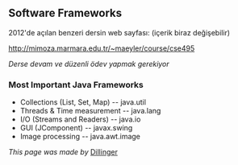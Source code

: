 ## Software Frameworks

2012'de açılan benzeri dersin web sayfası: (içerik biraz değişebilir)

http://mimoza.marmara.edu.tr/~maeyler/course/cse495

*Derse devam ve düzenli ödev yapmak gerekiyor*

### Most Important Java Frameworks
* Collections (List, Set, Map) -- java.util
* Threads & Time measurement -- java.lang
* I/O (Streams and Readers) -- java.io
* GUI (JComponent) -- javax.swing
* Image processing -- java.awt.image

*This page was made by* [Dillinger](http://dillinger.io/)
